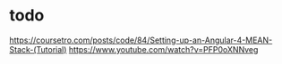# todo
https://coursetro.com/posts/code/84/Setting-up-an-Angular-4-MEAN-Stack-(Tutorial)
https://www.youtube.com/watch?v=PFP0oXNNveg
